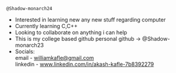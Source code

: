     @Shadow-monarch24
-  Interested in learning new any new stuff regarding computer
-  Currently learning C,C++
-  Looking to collaborate on anything i can help
-  This is my college based github personal github -> <a link="https://github.com/Shadow-monarch23">@Shadow-monarch23</a>
-  Socials:<br>
   email - williamkafle@gmail.com <br> 
   linkedin - www.linkedin.com/in/akash-kafle-7b8392279
   
<!---
Shadow-monarch24/Shadow-monarch24 is a ✨ special ✨ repository because its `README.md` (this file) appears on your GitHub profile.
You can click the Preview link to take a look at your changes.
--->

